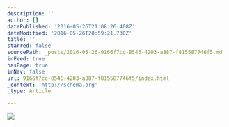 ```yaml
---
description: ''
author: []
datePublished: '2016-05-26T21:08:26.408Z'
dateModified: '2016-05-26T20:59:21.730Z'
title: ''
starred: false
sourcePath: _posts/2016-05-26-9166f7cc-8546-4203-a887-f815587746f5.md
inFeed: true
hasPage: true
inNav: false
url: 9166f7cc-8546-4203-a887-f815587746f5/index.html
_context: 'http://schema.org'
_type: Article

---
```

![](https://the-grid-user-content.s3-us-west-2.amazonaws.com/237f5e02-54e3-4565-b485-375479ffe355.jpg)